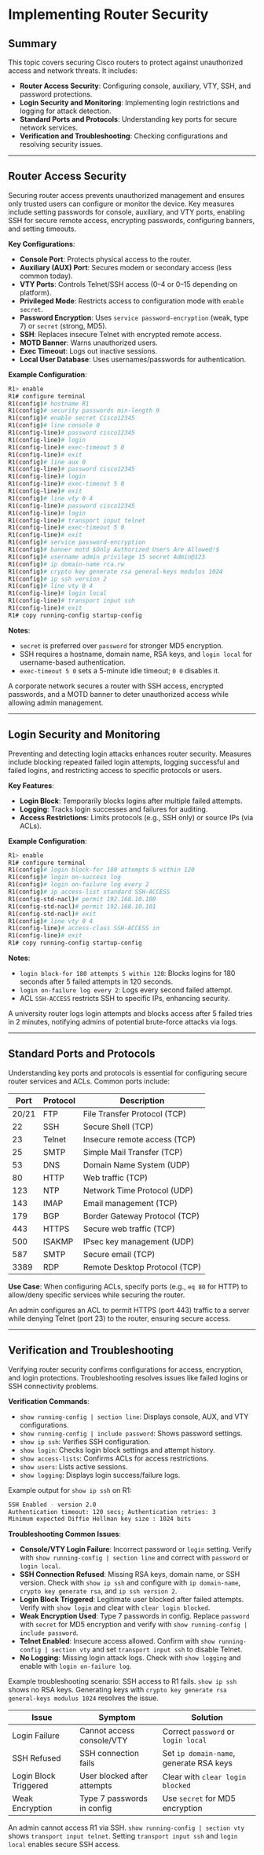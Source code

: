 # Implementing Router Security

## Summary

This topic covers securing Cisco routers to protect against unauthorized access and network threats. It includes:

* **Router Access Security**: Configuring console, auxiliary, VTY, SSH, and password protections.
* **Login Security and Monitoring**: Implementing login restrictions and logging for attack detection.
* **Standard Ports and Protocols**: Understanding key ports for secure network services.
* **Verification and Troubleshooting**: Checking configurations and resolving security issues.

---

## Router Access Security

Securing router access prevents unauthorized management and ensures only trusted users can configure or monitor the device. Key measures include setting passwords for console, auxiliary, and VTY ports, enabling SSH for secure remote access, encrypting passwords, configuring banners, and setting timeouts.

**Key Configurations**:
- **Console Port**: Protects physical access to the router.
- **Auxiliary (AUX) Port**: Secures modem or secondary access (less common today).
- **VTY Ports**: Controls Telnet/SSH access (0–4 or 0–15 depending on platform).
- **Privileged Mode**: Restricts access to configuration mode with `enable secret`.
- **Password Encryption**: Uses `service password-encryption` (weak, type 7) or `secret` (strong, MD5).
- **SSH**: Replaces insecure Telnet with encrypted remote access.
- **MOTD Banner**: Warns unauthorized users.
- **Exec Timeout**: Logs out inactive sessions.
- **Local User Database**: Uses usernames/passwords for authentication.

**Example Configuration**:
```bash
R1> enable
R1# configure terminal
R1(config)# hostname R1
R1(config)# security passwords min-length 9
R1(config)# enable secret Cisco12345
R1(config)# line console 0
R1(config-line)# password cisco12345
R1(config-line)# login
R1(config-line)# exec-timeout 5 0
R1(config-line)# exit
R1(config)# line aux 0
R1(config-line)# password cisco12345
R1(config-line)# login
R1(config-line)# exec-timeout 5 0
R1(config-line)# exit
R1(config)# line vty 0 4
R1(config-line)# password cisco12345
R1(config-line)# login
R1(config-line)# transport input telnet
R1(config-line)# exec-timeout 5 0
R1(config-line)# exit
R1(config)# service password-encryption
R1(config)# banner motd $Only Authorized Users Are Allowed!$
R1(config)# username admin privilege 15 secret Admin@123
R1(config)# ip domain-name rca.rw
R1(config)# crypto key generate rsa general-keys modulus 1024
R1(config)# ip ssh version 2
R1(config)# line vty 0 4
R1(config-line)# login local
R1(config-line)# transport input ssh
R1(config-line)# exit
R1# copy running-config startup-config
```

**Notes**:
- `secret` is preferred over `password` for stronger MD5 encryption.
- SSH requires a hostname, domain name, RSA keys, and `login local` for username-based authentication.
- `exec-timeout 5 0` sets a 5-minute idle timeout; `0 0` disables it.

A corporate network secures a router with SSH access, encrypted passwords, and a MOTD banner to deter unauthorized access while allowing admin management.

---

## Login Security and Monitoring

Preventing and detecting login attacks enhances router security. Measures include blocking repeated failed login attempts, logging successful and failed logins, and restricting access to specific protocols or users.

**Key Features**:
- **Login Block**: Temporarily blocks logins after multiple failed attempts.
- **Logging**: Tracks login successes and failures for auditing.
- **Access Restrictions**: Limits protocols (e.g., SSH only) or source IPs (via ACLs).

**Example Configuration**:
```bash
R1> enable
R1# configure terminal
R1(config)# login block-for 180 attempts 5 within 120
R1(config)# login on-success log
R1(config)# login on-failure log every 2
R1(config)# ip access-list standard SSH-ACCESS
R1(config-std-nacl)# permit 192.168.10.100
R1(config-std-nacl)# permit 192.168.10.101
R1(config-std-nacl)# exit
R1(config)# line vty 0 4
R1(config-line)# access-class SSH-ACCESS in
R1(config-line)# exit
R1# copy running-config startup-config
```

**Notes**:
- `login block-for 180 attempts 5 within 120`: Blocks logins for 180 seconds after 5 failed attempts in 120 seconds.
- `login on-failure log every 2`: Logs every second failed attempt.
- ACL `SSH-ACCESS` restricts SSH to specific IPs, enhancing security.

A university router logs login attempts and blocks access after 5 failed tries in 2 minutes, notifying admins of potential brute-force attacks via logs.

---

## Standard Ports and Protocols

Understanding key ports and protocols is essential for configuring secure router services and ACLs. Common ports include:

| Port | Protocol | Description                     |
|------|----------|---------------------------------|
| 20/21| FTP      | File Transfer Protocol (TCP)    |
| 22   | SSH      | Secure Shell (TCP)              |
| 23   | Telnet   | Insecure remote access (TCP)    |
| 25   | SMTP     | Simple Mail Transfer (TCP)      |
| 53   | DNS      | Domain Name System (UDP)        |
| 80   | HTTP     | Web traffic (TCP)               |
| 123  | NTP      | Network Time Protocol (UDP)     |
| 143  | IMAP     | Email management (TCP)          |
| 179  | BGP      | Border Gateway Protocol (TCP)   |
| 443  | HTTPS    | Secure web traffic (TCP)        |
| 500  | ISAKMP   | IPsec key management (UDP)      |
| 587  | SMTP     | Secure email (TCP)              |
| 3389 | RDP      | Remote Desktop Protocol (TCP)   |

**Use Case**: When configuring ACLs, specify ports (e.g., `eq 80` for HTTP) to allow/deny specific services while securing the router.

An admin configures an ACL to permit HTTPS (port 443) traffic to a server while denying Telnet (port 23) to the router, ensuring secure access.

---

## Verification and Troubleshooting

Verifying router security confirms configurations for access, encryption, and login protections. Troubleshooting resolves issues like failed logins or SSH connectivity problems.

**Verification Commands**:
- `show running-config | section line`: Displays console, AUX, and VTY configurations.
- `show running-config | include password`: Shows password settings.
- `show ip ssh`: Verifies SSH configuration.
- `show login`: Checks login block settings and attempt history.
- `show access-lists`: Confirms ACLs for access restrictions.
- `show users`: Lists active sessions.
- `show logging`: Displays login success/failure logs.

Example output for `show ip ssh` on R1:
```bash
SSH Enabled - version 2.0
Authentication timeout: 120 secs; Authentication retries: 3
Minimum expected Diffie Hellman key size : 1024 bits
```

**Troubleshooting Common Issues**:
- **Console/VTY Login Failure**: Incorrect password or `login` setting. Verify with `show running-config | section line` and correct with `password` or `login local`.
- **SSH Connection Refused**: Missing RSA keys, domain name, or SSH version. Check with `show ip ssh` and configure with `ip domain-name`, `crypto key generate rsa`, and `ip ssh version 2`.
- **Login Block Triggered**: Legitimate user blocked after failed attempts. Verify with `show login` and clear with `clear login blocked`.
- **Weak Encryption Used**: Type 7 passwords in config. Replace `password` with `secret` for MD5 encryption and verify with `show running-config | include password`.
- **Telnet Enabled**: Insecure access allowed. Confirm with `show running-config | section vty` and set `transport input ssh` to disable Telnet.
- **No Logging**: Missing login attack logs. Check with `show logging` and enable with `login on-failure log`.

Example troubleshooting scenario: SSH access to R1 fails. `show ip ssh` shows no RSA keys. Generating keys with `crypto key generate rsa general-keys modulus 1024` resolves the issue.

| Issue                | Symptom                        | Solution                              |
|----------------------|--------------------------------|---------------------------------------|
| Login Failure        | Cannot access console/VTY     | Correct `password` or `login local`   |
| SSH Refused          | SSH connection fails          | Set `ip domain-name`, generate RSA keys|
| Login Block Triggered| User blocked after attempts   | Clear with `clear login blocked`      |
| Weak Encryption      | Type 7 passwords in config    | Use `secret` for MD5 encryption       |

An admin cannot access R1 via SSH. `show running-config | section vty` shows `transport input telnet`. Setting `transport input ssh` and `login local` enables secure SSH access.